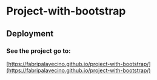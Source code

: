 # Project-with-bootstrap

## Deployment

### See the project go to:
[https://fabripalavecino.github.io/project-with-bootstrap/](https://fabripalavecino.github.io/project-with-bootstrap/)
